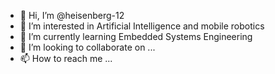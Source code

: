- 👋 Hi, I’m @heisenberg-12
- 👀 I’m interested in Artificial Intelligence and mobile robotics
- 🌱 I’m currently learning Embedded Systems Engineering
- 💞️ I’m looking to collaborate on ...
- 📫 How to reach me ...

<!---
heisenberg-12/heisenberg-12 is a ✨ special ✨ repository because its `README.md` (this file) appears on your GitHub profile.
You can click the Preview link to take a look at your changes.
--->
